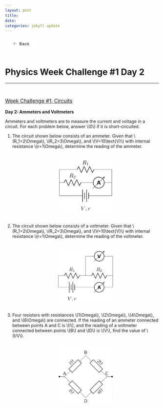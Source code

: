 ```yaml
---
layout: post
title:  
date:   
categories: jekyll update
---
```


<style>
    button {
        display: flex;
        height: 3em;
        width: 100px;
        align-items: center;
        justify-content: center;
        background-color: #eeeeee4b;
        border-radius: 3px;
        letter-spacing: 1px;
        transition: all 0.2s linear;
        cursor: pointer;
        border: none;
        background: #fff;
    }

        button > svg {
            margin-right: 5px;
            margin-left: 5px;
            font-size: 20px;
            transition: all 0.4s ease-in;
        }

        button:hover > svg {
            font-size: 1.2em;
            transform: translateX(-5px);
        }

        button:hover {
            box-shadow: 9px 9px 33px #d1d1d1, -9px -9px 33px #ffffff;
            transform: translateY(-2px);
        }
</style>

<style>
a:link, a:visited{
  color: black;
  text-decoration: none;
}
a:hover {
  color: orange;
  text-decoration: none;
}
</style>

<script id="MathJax-script" async src="https://cdn.jsdelivr.net/npm/mathjax@3/es5/tex-mml-chtml.js"></script>
<link rel="stylesheet" type="text/css" href="https://tikzjax.com/v1/fonts.css">
<script src="https://tikzjax.com/v1/tikzjax.js"></script>
<script src="//i.upmath.me/latex.js"></script>

<a href="/main_pages/Handouts.html" style="color:black;text-decoration:none">
<button>
    <svg height="16" width="16" xmlns="http://www.w3.org/2000/svg" version="1.1" viewBox="0 0 1024 1024"><path d="M874.690416 495.52477c0 11.2973-9.168824 20.466124-20.466124 20.466124l-604.773963 0 188.083679 188.083679c7.992021 7.992021 7.992021 20.947078 0 28.939099-4.001127 3.990894-9.240455 5.996574-14.46955 5.996574-5.239328 0-10.478655-1.995447-14.479783-5.996574l-223.00912-223.00912c-3.837398-3.837398-5.996574-9.046027-5.996574-14.46955 0-5.433756 2.159176-10.632151 5.996574-14.46955l223.019353-223.029586c7.992021-7.992021 20.957311-7.992021 28.949332 0 7.992021 8.002254 7.992021 20.957311 0 28.949332l-188.073446 188.073446 604.753497 0C865.521592 475.058646 874.690416 484.217237 874.690416 495.52477z"></path></svg>
    <span>Back</span>
</button>
</a>

<br />
<head>
    <h1>
        Physics Week Challenge #1 Day 2
    </h1>
</head>

<hr />

<br />
<p style="text-decoration:underline;font-size:larger">
Week Challenge #1: Circuits
<p />

<b>Day 2: Ammeters and Voltmeters</b>
<p>
        Ammeters and voltmeters are to measure the current and voltage in a circuit. For each problem below, answer \(0\) if it is short-circuited.
</p>
<ol>
    <li>
            The circuit shown below consists of an ammeter. Given that \(R_1=2\Omega\), \(R_2=3\Omega\), and \(V=10\text{V}\) with internal resistance \(r=1\Omega\), determine the reading of the ammeter.
    </li>
    <br />
        <p align="center">
            <img class="center" src="/main_pages/PWC/W1D21.png" width="180px" alt="W1D21">
        </p>
    <br />
    <li>
            The circuit shown below consists of a voltmeter. Given that \(R_1=2\Omega\), \(R_2=3\Omega\), and \(V=10\text{V}\) with internal resistance \(r=1\Omega\), determine the reading of the voltmeter.
    </li>
    <br />
        <p align="center">
            <img class="center" src="/main_pages/PWC/W1D22.png" width="180px" alt="W1D22" >
        </p>
    <br />
    <li>
            Four resistors with resistances \(1\Omega\), \(2\Omega\), \(4\Omega\), and \(6\Omega\) are connected. If the reading of an ammeter connected between points A and C is \(I\), and the reading of a voltmeter connected between points \(B\) and \(D\) is \(V\), find the value of \(I/V\).
    </li>
    <br>
        <p align="center">
            <img class="center" src="/main_pages/PWC/W1D23.png" width="180px" alt="W1D23">
        </p>
</ol>



